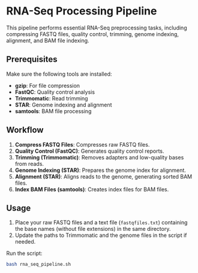 # RNA-Seq Processing Pipeline

This pipeline performs essential RNA-Seq preprocessing tasks, including compressing FASTQ files, quality control, trimming, genome indexing, alignment, and BAM file indexing.

## Prerequisites

Make sure the following tools are installed:
- **gzip**: For file compression
- **FastQC**: Quality control analysis
- **Trimmomatic**: Read trimming
- **STAR**: Genome indexing and alignment
- **samtools**: BAM file processing

## Workflow

1. **Compress FASTQ Files**: Compresses raw FASTQ files.
2. **Quality Control (FastQC)**: Generates quality control reports.
3. **Trimming (Trimmomatic)**: Removes adapters and low-quality bases from reads.
4. **Genome Indexing (STAR)**: Prepares the genome index for alignment.
5. **Alignment (STAR)**: Aligns reads to the genome, generating sorted BAM files.
6. **Index BAM Files (samtools)**: Creates index files for BAM files.

## Usage

1. Place your raw FASTQ files and a text file (`fastqfiles.txt`) containing the base names (without file extensions) in the same directory.
2. Update the paths to Trimmomatic and the genome files in the script if needed.

Run the script:
```bash
bash rna_seq_pipeline.sh
